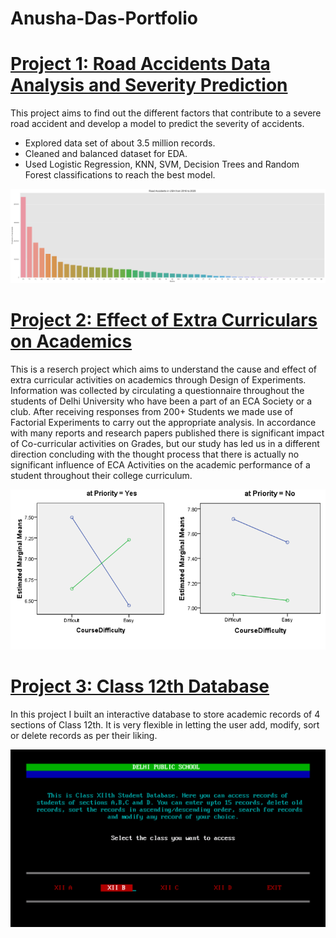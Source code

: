 # Anusha-Das-Portfolio
# [Project 1: Road Accidents Data Analysis and Severity Prediction](https://github.com/anushadas7/Accidents-Data-Analysis)
This project aims to find out the different factors that contribute to a severe road accident and develop a model to predict the severity of accidents.
* Explored data set of about 3.5 million records.
* Cleaned and balanced dataset for EDA.
* Used Logistic Regression, KNN, SVM, Decision Trees and Random Forest classifications to reach the best model.

![](/images/download.png)

# [Project 2: Effect of Extra Curriculars on Academics](https://github.com/anushadas7/ECA-on-academics)
This is a reserch project which aims to understand the cause and effect of extra curricular activities on academics through Design of Experiments. Information was collected by circulating a questionnaire throughout the students of Delhi University who have been a part of an ECA Society or a club. After receiving responses from 200+ Students we made use of Factorial Experiments to carry out the appropriate analysis. In accordance with many reports and research papers published there is significant impact of Co-curricular activities on Grades, but our study has led us in a different direction concluding with the thought process that there is actually no significant influence of ECA Activities on the academic performance of a student throughout their college curriculum.

![](/images/2020-09-03%20(7).png)

# [Project 3: Class 12th Database](https://github.com/anushadas7/Class12-Database)
In this project I built an interactive database to store academic records of 4 sections of Class 12th. It is very flexible in letting the user add, modify, sort or delete records as per their liking.

![](/images/2020-09-03%20(1).png)

